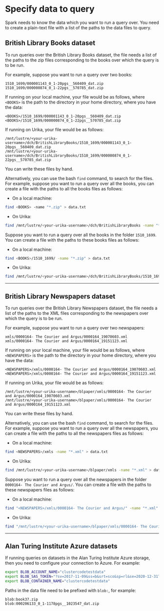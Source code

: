 # Specify data to query

Spark needs to know the data which you want to run a query over. You need to create a plain-text file with a list of the paths to the data files to query.

## British Library Books dataset 

To run queries over the British Library Books dataset, the file needs a list of the paths to the zip files corresponding to the books over which the query is to be run.

For example, suppose you want to run a query over two books:

```
1510_1699/000001143_0_1-20pgs__560409_dat.zip
1510_1699/000000874_0_1-22pgs__570785_dat.zip
```

If running on your local machine, your file would be as follows, where `<BOOKS>` is the path to the directory in your home directory, where you have the data:

```
<BOOKS>/1510_1699/000001143_0_1-20pgs__560409_dat.zip
<BOOKS>/1510_1699/000000874_0_1-22pgs__570785_dat.zip
```

If running on Urika, your file would be as follows:

```
/mnt/lustre/<your-urika-username>/dch/BritishLibraryBooks/1510_1699/000001143_0_1-20pgs__560409_dat.zip
/mnt/lustre/<your-urika-username>/dch/BritishLibraryBooks/1510_1699/000000874_0_1-22pgs__570785_dat.zip
```

You can write these files by hand.

Alternatively, you can use the bash `find` command, to search for the files. For example, suppose you want to run a query over all the books, you can create a file with the paths to all the books files as follows:

* On a local machine:

```bash
find <BOOKS> -name "*.zip" > data.txt
```

* On Urika:

```bash
find /mnt/lustre/<your-urika-username>/dch/BritishLibraryBooks -name "*.zip" > data.txt
```

Suppose you want to run a query over all the books in the folder `1510_1699`. You can create a file with the paths to these books files as follows:

* On a local machine:

```bash
find <BOOKS>/1510_1699/ -name "*.zip" > data.txt
```

* On Urika:

```bash
find /mnt/lustre/<your-urika-username>/dch/BritishLibraryBooks/1510_1699 -name "*.zip" > data.txt
```

---

## British Library Newspapers dataset 

To run queries over the British Library Newspapers dataset, the file needs a list of the paths to the XML files corresponding to the newspapers over which the query is to be run.

For example, suppose you want to run a query over two newspapers:

```
xmls/0000164- The Courier and Argus/0000164_19070603.xml
xmls/0000164- The Courier and Argus/0000164_19151123.xml
```

If running on your local machine, your file would be as follows, where `<NEWSPAPERS>` is the path to the directory in your home directory, where you have the data:

```
<NEWSPAPERS>/xmls/0000164- The Courier and Argus/0000164_19070603.xml
<NEWSPAPERS>/xmls/0000164- The Courier and Argus/0000164_19151123.xml
```

If running on Urika, your file would be as follows:

```
/mnt/lustre/<your-urika-username>/blpaper/xmls/0000164- The Courier and Argus/0000164_19070603.xml
/mnt/lustre/<your-urika-username>/blpaper/xmls/0000164- The Courier and Argus/0000164_19151123.xml
```

You can write these files by hand.

Alternatively, you can use the bash `find` command, to search for the files. For example, suppose you want to run a query over all the newspapers, you can create a file with the paths to all the newspapers files as follows:

* On a local machine:

```bash
find <NEWSPAPERS>/xmls -name "*.xml" > data.txt
```

* On Urika:

```bash
find /mnt/lustre/<your-urika-username>/blpaper/xmls -name "*.xml" > data.txt
```

Suppose you want to run a query over all the newspapers in the folder `0000164- The Courier and Argus/`. You can create a file with the paths to these newspapers files as follows:

* On a local machine:

```bash
find "<NEWSPAPERS>/xmls/0000164- The Courier and Argus/" -name "*.xml" > data.txt
```

* On Urika:

```bash
find "/mnt/lustre/<your-urika-username>/blpaper/xmls/0000164- The Courier and Argus/" -name "*.xml" > data.txt
```

---

## Alan Turing Institute Azure datasets

If running queries on datasets in the Alan Turing Institute Azure storage, then you need to configure your connection to Azure. For example:

```bash
export BLOB_ACCOUNT_NAME="clustercodetestdata"
export BLOB_SAS_TOKEN="?sv=2017-11-09&ss=b&srt=sco&sp=rl&se=2020-12-31T00:00:00Z&st=2018-11-01T00:00:00Z&spr=https&sig=FsZ0mSMXK8jj5gNewDxDKe6iT8xt7tqR5qf5y3%2B%2F9lM%3D"
export BLOB_CONTAINER_NAME="clustercodetestdata"
```

Paths in the data file need to be prefixed with `blob:`, for example:

```
blob:book37.zip
blob:000206133_0_1-1178pgs__1023547_dat.zip
```
